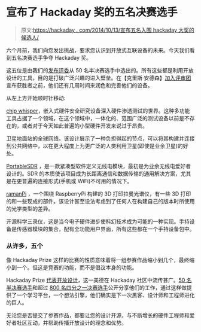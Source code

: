 # 宣布了 Hackaday 奖的五名决赛选手

> 原文:[https://hackaday . com/2014/10/13/宣布五名入围 hackaday 大奖的候选人/](https://hackaday.com/2014/10/13/announcing-the-five-finalists-for-the-hackaday-prize/)

六个月前，我们向您发出挑战，要求您认识到开放式互联设备的未来。今天我们看到五名决赛选手争夺 Hackaday 奖。

这五位是由我们的[发布评委](http://hackaday.io/prize/judges#Launch)从 50 名半决赛选手中选出的。所有这些都是利用开放设计的工具，目的是打破广泛兴趣的进入壁垒。在【克里斯·安德森】[加入评审团](http://hackaday.io/prize/judges#Orbital)宣布获胜者之前，他们还有几周时间来润色和完善他们的设备。

从左上方开始顺时针移动:

[chip whisper](http://hackaday.io/project/956-chipwhisperer-security-research)，嵌入式硬件安全研究设备深入硬件渗透测试的世界。这种多功能工具占据了一个领域，在这个领域中，一体化的、范围广泛的测试设备以前是不存在的，或者对于今天如此普遍的小型硬件开发来说过于昂贵。

卫星地面站的全球网络。该设计展示了一种负担得起的节点，可以将其构建并连接到公共网络中，以在更大程度上为更广泛的人类利用卫星(即使是业余卫星)的好处。

[PortableSDR](http://hackaday.io/project/1538-portablesdr) ，是一款紧凑型软件定义无线电模块，最初是为业余无线电爱好者设计的。SDR 的本质使该项目成为长距离通信和数据传输的通用解决方案，尤其是在更普遍的连接形式(手机或 WiFi)不可用的情况下。

[ramanPi](http://hackaday.io/project/1279-ramanpi-raman-spectrometer) ，一个围绕 RaspberryPi 构建的 3D 打印拉曼光谱仪，有一些 3D 打印的和一些现成的部件。该设计甚至设法考虑到了任何人在构建自己的版本时所使用的光学类型的差异。

开源科学三录仪，这是当今电子硬件进步使科幻技术成为可能的一种实现。手持设备是传感器模块的集合，配有全功能用户界面，所有这些都在一个手持设备包中。

### 从许多，五个

像 Hackaday Prize 这样的比赛的性质意味着将一组参赛作品缩小到几个，最终缩小到一个。但这是竞赛的功能，而不是倡议本身的功能。

Hackaday Prize [代表开放设计](http://hackaday.com/2014/06/30/why-open-design/)，这一美德在 Hackaday 社区中流传甚广。[50 名半决赛选手](http://hackaday.io/list/2864-The-Hackaday-Prize%3A-Semifinalists)和超过 [800 名四分之一决赛选手](http://hackaday.io/list/2945-The-Hackaday-Prize%3A-Quarterfinalists)公开分享他们的工作，通过这样做提供了一个学习平台，一个想法引擎，他们确实是下一次黑客、设计师和工程师进化的巨人。

无论您是否提交了参赛作品，都要让您的设计开源，与不断增长的硬件工程师和爱好者社区互动，并帮助传播开放设计的理念和优势。